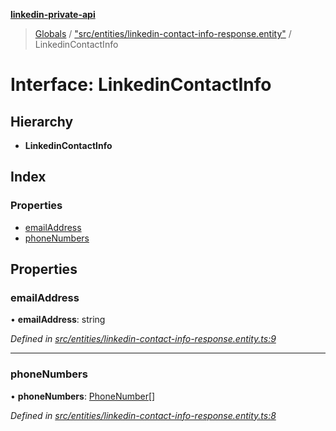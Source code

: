 **[linkedin-private-api](../README.md)**

> [Globals](../globals.md) / ["src/entities/linkedin-contact-info-response.entity"](../modules/_src_entities_linkedin_contact_info_response_entity_.md) / LinkedinContactInfo

# Interface: LinkedinContactInfo

## Hierarchy

* **LinkedinContactInfo**

## Index

### Properties

* [emailAddress](_src_entities_linkedin_contact_info_response_entity_.linkedincontactinfo.md#emailaddress)
* [phoneNumbers](_src_entities_linkedin_contact_info_response_entity_.linkedincontactinfo.md#phonenumbers)

## Properties

### emailAddress

•  **emailAddress**: string

*Defined in [src/entities/linkedin-contact-info-response.entity.ts:9](https://github.com/cosiall/linkedin-private-api/blob/f0f3775/src/entities/linkedin-contact-info-response.entity.ts#L9)*

___

### phoneNumbers

•  **phoneNumbers**: [PhoneNumber](_src_entities_linkedin_contact_info_response_entity_.phonenumber.md)[]

*Defined in [src/entities/linkedin-contact-info-response.entity.ts:8](https://github.com/cosiall/linkedin-private-api/blob/f0f3775/src/entities/linkedin-contact-info-response.entity.ts#L8)*
